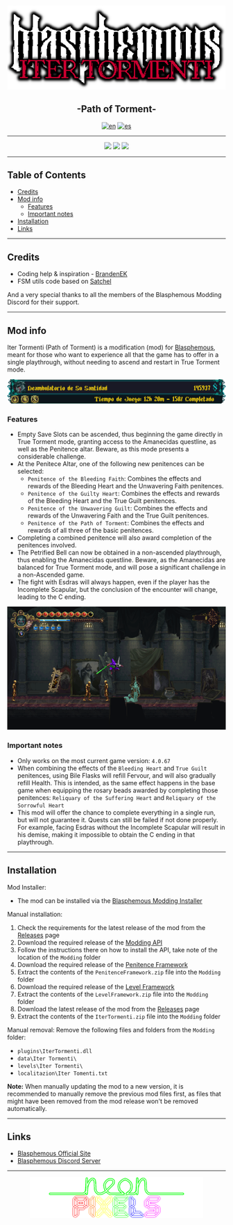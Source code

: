 <div align="center">  
  <img src="doc/img/IterTormenti_Logo.png" alt="Iter Tormenti">
  <h2 align="center">-Path of Torment-</h2>

[![en](https://img.shields.io/badge/lang-en-red.svg)](https://github.com/NeonPixels/blasphemous.iter-tormenti/blob/main/README.md)
[![es](https://img.shields.io/badge/lang-es-yellow.svg)](https://github.com/NeonPixels/blasphemous.iter-tormenti/blob/main/README.es.md)

</div>

---

<div align="center">
  <img src="https://img.shields.io/github/v/release/NeonPixels/blasphemous.iter-tormenti?style=for-the-badge">
  <img src="https://img.shields.io/github/last-commit/NeonPixels/blasphemous.iter-tormenti?color=important&style=for-the-badge">
  <img src="https://img.shields.io/github/downloads/NeonPixels/blasphemous.iter-tormenti/total?color=success&style=for-the-badge">
</div>

---

## Table of Contents

- [Credits](https://github.com/NeonPixels/blasphemous.iter-tormenti#credits)
- [Mod info](https://github.com/NeonPixels/blasphemous.iter-tormenti#mod-info)
  - [Features](https://github.com/NeonPixels/blasphemous.iter-tormenti#features)
  - [Important notes](https://github.com/NeonPixels/blasphemous.iter-tormenti#important-notes)
- [Installation](https://github.com/NeonPixels/blasphemous.iter-tormenti#installation)
- [Links](https://github.com/NeonPixels/blasphemous.iter-tormenti#links)

---

## Credits

- Coding help & inspiration - [BrandenEK](https://github.com/BrandenEK)
- FSM utils code based on [Satchel](https://github.com/PrashantMohta/Satchel)

And a very special thanks to all the members of the Blasphemous Modding Discord for their support.

---

## Mod info

Iter Tormenti (Path of Torment) is a modification (mod) for [Blasphemous](https://thegamekitchen.com/blasphemous/), meant for those who want to experience all that the game has to offer in a single playthrough, without needing to ascend and restart in True Torment mode.

<div align="center">
  <img src="doc/img/IterTormenti_FullCompletion.png" alt="Full completion, single run">
</div>

### Features

- Empty Save Slots can be ascended, thus beginning the game directly in True Torment mode, granting access to the Amanecidas questline, as well as the Penitence altar. Beware, as this mode presents a considerable challenge.
- At the Penitece Altar, one of the following new penitences can be selected:
  - `Penitence of the Bleeding Faith`: Combines the effects and rewards of the Bleeding Heart and the Unwavering Faith penitences.
  - `Penitence of the Guilty Heart`: Combines the effects and rewards of the Bleeding Heart and the True Guilt penitences.
  - `Penitence of the Unwavering Guilt`: Combines the effects and rewards of the Unwavering Faith and the True Guilt penitences.
  - `Penitence of the Path of Torment`: Combines the effects and rewards of all three of the basic penitences.
- Completing a combined penitence will also award completion of the penitences involved.
- The Petrified Bell can now be obtained in a non-ascended playthrough, thus enabling the Amanecidas questline. Beware, as the Amanecidas are balanced for True Torment mode, and will pose a significant challenge in a non-Ascended game.
- The fight with Esdras will always happen, even if the player has the Incomplete Scapular, but the conclusion of the encounter will change, leading to the C ending.

<div align="center">
  <img src="doc/img/IterTormenti_DemoScreenshot.png" alt="Demo screenshot">
</div>

### Important notes

- Only works on the most current game version: `4.0.67`
- When combining the effects of the `Bleeding Heart` and `True Guilt` penitences, using Bile Flasks will refill Fervour, and will also gradually refill Health. This is intended, as the same effect happens in the base game when equipping the rosary beads awarded by completing those penitences: `Reliquary of the Suffering Heart` and `Reliquary of the Sorrowful Heart`
- This mod will offer the chance to complete everything in a single run, but will not guarantee it. Quests can still be failed if not done properly. For example, facing Esdras without the Incomplete Scapular will result in his demise, making it impossible to obtain the C ending in that playthrough.

---

## Installation

Mod Installer:
- The mod can be installed via the [Blasphemous Modding Installer](https://github.com/BrandenEK/Blasphemous.Modding.Installer)

Manual installation:
1. Check the requirements for the latest release of the mod from the [Releases](https://github.com/NeonPixels/blasphemous.iter-tormenti/releases) page
2. Download the required release of the [Modding API](https://github.com/BrandenEK/Blasphemous-Modding-API/releases)
3. Follow the instructions there on how to install the API, take note of the location of the `Modding` folder
4. Download the required release of the [Penitence Framework](https://github.com/BrandenEK/Blasphemous.Framework.Penitence/releases)
5. Extract the contents of the `PenitenceFramework.zip` file into the `Modding` folder
6. Download the required release of the [Level Framework](https://github.com/BrandenEK/Blasphemous.Framework.Levels/releases)
7. Extract the contents of the `LevelFramework.zip` file into the `Modding` folder
8. Download the latest release of the mod from the [Releases](https://github.com/NeonPixels/blasphemous.iter-tormenti/releases) page
9. Extract the contents of the `IterTormenti.zip` file into the `Modding` folder

Manual removal:
Remove the following files and folders from the `Modding` folder:
- `plugins\IterTormenti.dll`
- `data\Iter Tormenti\`
- `levels\Iter Tormenti\`
- `localitazion\Iter Tomenti.txt`

<b>Note:</b> When manually updating the mod to a new version, it is recommended to manually remove the previous mod files first, as files that might have been removed from the mod release won't be removed automatically.

---

## Links

- [Blasphemous Official Site](https://thegamekitchen.com/blasphemous/)
- [Blasphemous Discord Server](https://discord.gg/Blasphemous)

---

<div align="center">
  <img src="doc/img/neonpixels_logo.png" alt="Neon Pixels">
</div>
